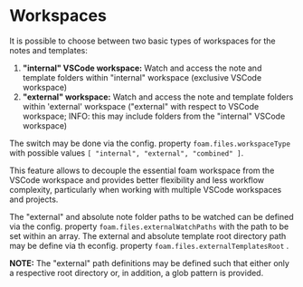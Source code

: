 # Workspaces

It is possible to choose between two basic types of workspaces for the notes and templates:

  1. **"internal" VSCode workspace:** Watch and access the note and template folders within "internal" workspace (exclusive VSCode workspace)
  2. **"external" workspace:** Watch and access the note and template folders within 'external' workspace ("external" with respect to VSCode workspace; INFO: this may include folders from the "internal" VSCode workspace)

The switch may be done via the config. property `foam.files.workspaceType` with possible values `[
            "internal",
            "external",
            "combined"
          ]`.

This feature allows to decouple the essential foam workspace from the VSCode workspace and provides better flexibility and less workflow complexity, particularly when working with multiple VSCode workspaces and projects.

The "external" and absolute note folder paths to be watched can be defined via the config. property 
`foam.files.externalWatchPaths` with the path to be set within an array.
The external and absolute template root directory path may be define via th econfig. property `foam.files.externalTemplatesRoot` .   
 
**NOTE:** The "external" path definitions may be defined such that either only a respective root directory or, in addition, a glob pattern is provided.